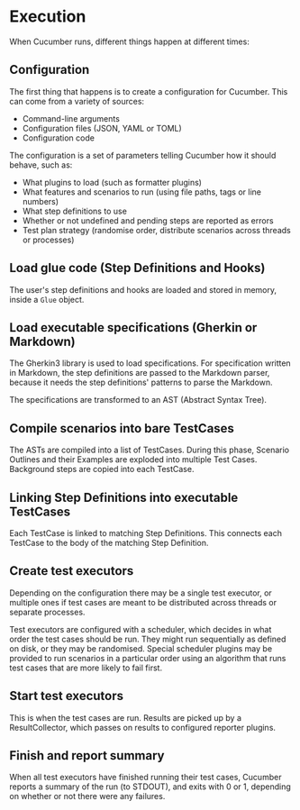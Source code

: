 # Execution

When Cucumber runs, different things happen at different times:

## Configuration

The first thing that happens is to create a configuration for Cucumber.
This can come from a variety of sources:

* Command-line arguments
* Configuration files (JSON, YAML or TOML)
* Configuration code

The configuration is a set of parameters telling Cucumber how it should
behave, such as:

* What plugins to load (such as formatter plugins)
* What features and scenarios to run (using file paths, tags or line numbers)
* What step definitions to use
* Whether or not undefined and pending steps are reported as errors
* Test plan strategy (randomise order, distribute scenarios across threads or processes)

## Load glue code (Step Definitions and Hooks)

The user's step definitions and hooks are loaded and stored in
memory, inside a `Glue` object.

## Load executable specifications (Gherkin or Markdown)

The Gherkin3 library is used to load specifications. For
specification written in Markdown, the step definitions
are passed to the Markdown parser, because it needs the
step definitions' patterns to parse the Markdown.

The specifications are transformed to an AST (Abstract Syntax Tree).

## Compile scenarios into bare TestCases

The ASTs are compiled into a list of TestCases. During this phase,
Scenario Outlines and their Examples are exploded into multiple Test
Cases. Background steps are copied into each TestCase.

## Linking Step Definitions into executable TestCases

Each TestCase is linked to matching Step Definitions. This connects
each TestCase to the body of the matching Step Definition.

## Create test executors

Depending on the configuration there may be a single test executor,
or multiple ones if test cases are meant to be distributed across
threads or separate processes.

Test executors are configured with a scheduler, which decides in
what order the test cases should be run. They might run sequentially
as defined on disk, or they may be randomised. Special scheduler
plugins may be provided to run scenarios in a particular order
using an algorithm that runs test cases that are more likely to fail
first.

## Start test executors

This is when the test cases are run. Results are picked up by a
ResultCollector, which passes on results to configured reporter
plugins.

## Finish and report summary

When all test executors have finished running their test cases,
Cucumber reports a summary of the run (to STDOUT), and exits
with 0 or 1, depending on whether or not there were any failures.
